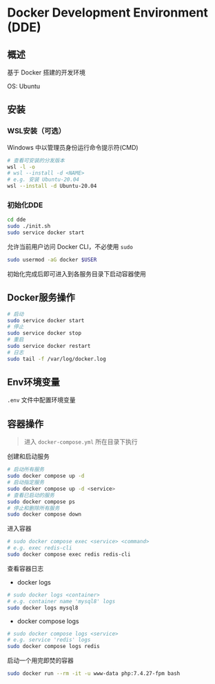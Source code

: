 # Docker Development Environment (DDE)

## 概述

基于 Docker 搭建的开发环境  

OS: Ubuntu

## 安装

### WSL安装（可选）

Windows 中以管理员身份运行命令提示符(CMD)  

```bash
# 查看可安装的分发版本
wsl -l -o
# wsl --install -d <NAME>
# e.g. 安装 Ubuntu-20.04
wsl --install -d Ubuntu-20.04
```

### 初始化DDE  

```bash
cd dde
sudo ./init.sh
sudo service docker start
```

允许当前用户访问 Docker CLI，不必使用 `sudo`  

```bash
sudo usermod -aG docker $USER
```

初始化完成后即可进入到各服务目录下启动容器使用  

## Docker服务操作

```bash
# 启动
sudo service docker start
# 停止
sudo service docker stop
# 重启
sudo service docker restart
# 日志
sudo tail -f /var/log/docker.log
```

## Env环境变量

`.env` 文件中配置环境变量

## 容器操作
> 进入 `docker-compose.yml` 所在目录下执行  

创建和启动服务

```bash
# 启动所有服务
sudo docker compose up -d
# 启动指定服务
sudo docker compose up -d <service>
# 查看已启动的服务
sudo docker compose ps
# 停止和删除所有服务
sudo docker compose down
```

进入容器

```bash
# sudo docker compose exec <service> <command>
# e.g. exec redis-cli
sudo docker compose exec redis redis-cli 
```

查看容器日志

- docker logs  

```bash
# sudo docker logs <container>
# e.g. container name 'mysql8' logs
sudo docker logs mysql8
```

- docker compose logs  

```bash
# sudo docker compose logs <service>
# e.g. service 'redis' logs
sudo docker compose logs redis
```

启动一个用完即焚的容器  

```bash
sudo docker run --rm -it -u www-data php:7.4.27-fpm bash
```
